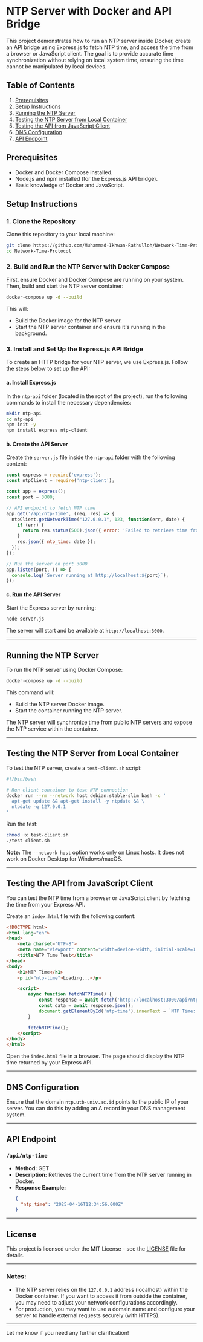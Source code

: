 # NTP Server with Docker and API Bridge

This project demonstrates how to run an NTP server inside Docker, create an API bridge using Express.js to fetch NTP time, and access the time from a browser or JavaScript client. The goal is to provide accurate time synchronization without relying on local system time, ensuring the time cannot be manipulated by local devices.

## Table of Contents
1. [Prerequisites](#prerequisites)
2. [Setup Instructions](#setup-instructions)
3. [Running the NTP Server](#running-the-ntp-server)
4. [Testing the NTP Server from Local Container](#testing-the-ntp-server-from-local-container)
5. [Testing the API from JavaScript Client](#testing-the-api-from-javascript-client)
6. [DNS Configuration](#dns-configuration)
7. [API Endpoint](#api-endpoint)

## Prerequisites
- Docker and Docker Compose installed.
- Node.js and npm installed (for the Express.js API bridge).
- Basic knowledge of Docker and JavaScript.

## Setup Instructions

### 1. Clone the Repository

Clone this repository to your local machine:
```bash
git clone https://github.com/Muhammad-Ikhwan-Fathulloh/Network-Time-Protocol.git
cd Network-Time-Protocol
```

### 2. Build and Run the NTP Server with Docker Compose

First, ensure Docker and Docker Compose are running on your system. Then, build and start the NTP server container:

```bash
docker-compose up -d --build
```

This will:
- Build the Docker image for the NTP server.
- Start the NTP server container and ensure it's running in the background.

### 3. Install and Set Up the Express.js API Bridge

To create an HTTP bridge for your NTP server, we use Express.js. Follow the steps below to set up the API:

#### a. Install Express.js

In the `ntp-api` folder (located in the root of the project), run the following commands to install the necessary dependencies:

```bash
mkdir ntp-api
cd ntp-api
npm init -y
npm install express ntp-client
```

#### b. Create the API Server

Create the `server.js` file inside the `ntp-api` folder with the following content:

```js
const express = require('express');
const ntpClient = require('ntp-client');

const app = express();
const port = 3000;

// API endpoint to fetch NTP time
app.get('/api/ntp-time', (req, res) => {
  ntpClient.getNetworkTime("127.0.0.1", 123, function(err, date) {
    if (err) {
      return res.status(500).json({ error: 'Failed to retrieve time from NTP server' });
    }
    res.json({ ntp_time: date });
  });
});

// Run the server on port 3000
app.listen(port, () => {
  console.log(`Server running at http://localhost:${port}`);
});
```

#### c. Run the API Server

Start the Express server by running:

```bash
node server.js
```

The server will start and be available at `http://localhost:3000`.

---

## Running the NTP Server

To run the NTP server using Docker Compose:

```bash
docker-compose up -d --build
```

This command will:
- Build the NTP server Docker image.
- Start the container running the NTP server.

The NTP server will synchronize time from public NTP servers and expose the NTP service within the container.

---

## Testing the NTP Server from Local Container

To test the NTP server, create a `test-client.sh` script:

```bash
#!/bin/bash

# Run client container to test NTP connection
docker run --rm --network host debian:stable-slim bash -c '
  apt-get update && apt-get install -y ntpdate && \
  ntpdate -q 127.0.0.1
'
```

Run the test:

```bash
chmod +x test-client.sh
./test-client.sh
```

**Note:** The `--network host` option works only on Linux hosts. It does not work on Docker Desktop for Windows/macOS.

---

## Testing the API from JavaScript Client

You can test the NTP time from a browser or JavaScript client by fetching the time from your Express API.

Create an `index.html` file with the following content:

```html
<!DOCTYPE html>
<html lang="en">
<head>
    <meta charset="UTF-8">
    <meta name="viewport" content="width=device-width, initial-scale=1.0">
    <title>NTP Time Test</title>
</head>
<body>
    <h1>NTP Time</h1>
    <p id="ntp-time">Loading...</p>

    <script>
        async function fetchNTPTime() {
            const response = await fetch('http://localhost:3000/api/ntp-time');
            const data = await response.json();
            document.getElementById('ntp-time').innerText = `NTP Time: ${data.ntp_time}`;
        }

        fetchNTPTime();
    </script>
</body>
</html>
```

Open the `index.html` file in a browser. The page should display the NTP time returned by your Express API.

---

## DNS Configuration

Ensure that the domain `ntp.utb-univ.ac.id` points to the public IP of your server. You can do this by adding an A record in your DNS management system.

---

## API Endpoint

### `/api/ntp-time`

- **Method:** GET
- **Description:** Retrieves the current time from the NTP server running in Docker.
- **Response Example:**
  ```json
  {
    "ntp_time": "2025-04-16T12:34:56.000Z"
  }
  ```

---

## License

This project is licensed under the MIT License - see the [LICENSE](LICENSE) file for details.

---

### Notes:
- The NTP server relies on the `127.0.0.1` address (localhost) within the Docker container. If you want to access it from outside the container, you may need to adjust your network configurations accordingly.
- For production, you may want to use a domain name and configure your server to handle external requests securely (with HTTPS).

---

Let me know if you need any further clarification!
